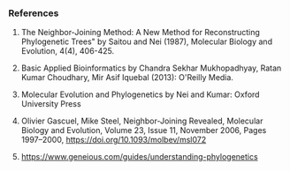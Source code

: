 ### References

1. The Neighbor-Joining Method: A New Method for Reconstructing Phylogenetic Trees" by Saitou and Nei (1987), Molecular Biology and Evolution, 4(4), 406-425. 

2. Basic Applied Bioinformatics by Chandra Sekhar Mukhopadhyay, Ratan Kumar Choudhary, Mir Asif Iquebal (2013): O'Reilly Media. 

3. Molecular Evolution and Phylogenetics by Nei and Kumar: Oxford University Press

4. Olivier Gascuel, Mike Steel, Neighbor-Joining Revealed, Molecular Biology and Evolution, Volume 23, Issue 11, November 2006, Pages 1997–2000, https://doi.org/10.1093/molbev/msl072

5. https://www.geneious.com/guides/understanding-phylogenetics 
